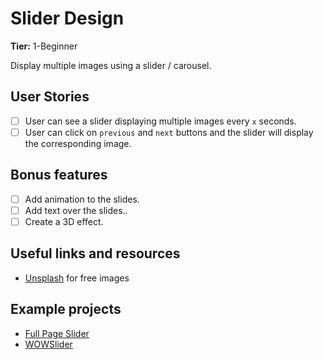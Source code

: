 # Slider Design

**Tier:** 1-Beginner

Display multiple images using a slider / carousel.

## User Stories

-   [ ] User can see a slider displaying multiple images every `x` seconds.
-   [ ] User can click on `previous` and `next` buttons and the slider will display the corresponding image.

## Bonus features

-   [ ] Add animation to the slides.
-   [ ] Add text over the slides..
-   [ ] Create a 3D effect.

## Useful links and resources

-   [Unsplash](https://unsplash.com/) for free images

## Example projects

-   [Full Page Slider](https://codepen.io/FlorinPop17/full/LvOroe)
-   [WOWSlider](http://wowslider.com/3d-slider-jquery-fresh-cube-demo.html)
